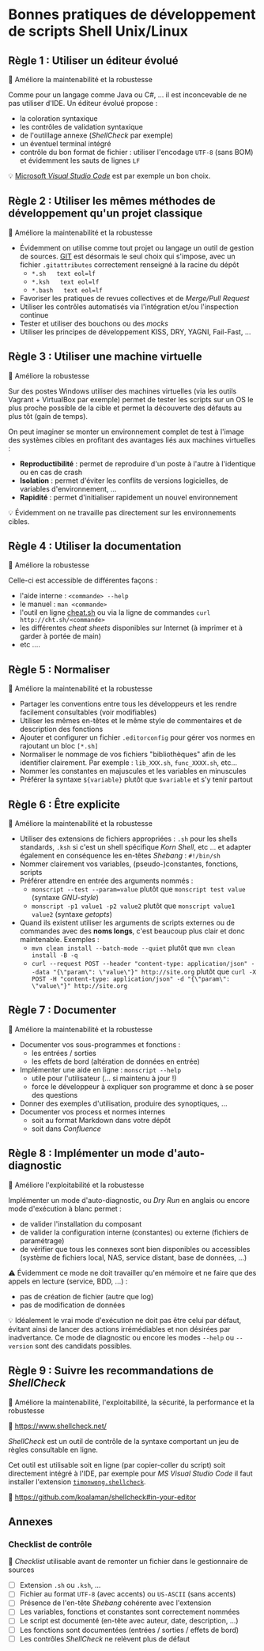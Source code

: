 # Bonnes pratiques de développement de scripts Shell Unix/Linux

## Règle 1 : Utiliser un éditeur évolué

:pushpin: Améliore la maintenabilité et la robustesse

Comme pour un langage comme Java ou C#, ... il est inconcevable de ne pas utiliser d'IDE. Un éditeur évolué propose :

* la coloration syntaxique
* les contrôles de validation syntaxique
* de l'outillage annexe (_ShellCheck_ par exemple)
* un éventuel terminal intégré
* contrôle du bon format de fichier : utiliser l'encodage `UTF-8` (sans BOM) et évidemment les sauts de lignes `LF`

:bulb: [Microsoft _Visual Studio Code_](https://vscodecandothat.com/) est par exemple un bon choix.

## Règle 2 : Utiliser les mêmes méthodes de développement qu'un projet classique

:pushpin: Améliore la maintenabilité et la robustesse

* Évidemment on utilise comme tout projet ou langage un outil de gestion de sources. [GIT](https://git-scm.com/book/fr/v2) est désormais le seul choix qui s'impose, avec un fichier `.gitattributes` correctement renseigné à la racine du dépôt
  * `*.sh   text eol=lf`
  * `*.ksh   text eol=lf`
  * `*.bash   text eol=lf`
* Favoriser les pratiques de revues collectives et de _Merge/Pull Request_
* Utiliser les contrôles automatisés via l'intégration et/ou l'inspection continue
* Tester et utiliser des bouchons ou des _mocks_
* Utiliser les principes de développement KISS, DRY, YAGNI, Fail-Fast, ...

## Règle 3 : Utiliser une machine virtuelle

:pushpin: Améliore la robustesse

Sur des postes Windows utiliser des machines virtuelles (via les outils Vagrant + VirtualBox par exemple) permet de tester les scripts sur un OS le plus proche possible de la cible et permet la découverte des défauts au plus tôt (gain de temps).

On peut imaginer se monter un environnement complet de test à l'image des systèmes cibles en profitant des avantages liés aux machines virtuelles :

* **Reproductibilité** : permet de reproduire d'un poste à l'autre à l'identique ou  en cas de crash
* **Isolation** : permet d'éviter les conflits de versions logicielles, de variables d'environnement, ...
* **Rapidité** : permet d'initialiser rapidement un nouvel environnement

:bulb: Évidemment on ne travaille pas directement sur les environnements cibles.

## Règle 4 : Utiliser la documentation

:pushpin: Améliore la robustesse

Celle-ci est accessible de différentes façons :

* l'aide interne : `<commande> --help`
* le manuel : `man <commande>`
* l'outil en ligne [cheat.sh](https://cheat.sh/) ou via la ligne de commandes `curl http://cht.sh/<commande>`
* les différentes _cheat sheets_ disponibles sur Internet (à imprimer et à garder à portée de main)
* etc ....

## Règle 5 : Normaliser

:pushpin: Améliore la maintenabilité et la robustesse

* Partager les conventions entre tous les développeurs et les rendre facilement consultables (voir modifiables)
* Utiliser les mêmes en-têtes et le même style de commentaires et de description des fonctions
* Ajouter et configurer un fichier `.editorconfig` pour gérer vos normes en rajoutant un bloc `[*.sh]`
* Normaliser le nommage de vos fichiers "bibliothèques" afin de les identifier clairement. Par exemple : `lib_XXX.sh`, `func_XXXX.sh`, etc... 
* Nommer les constantes en majuscules et les variables en minuscules
* Préférer la syntaxe `${variable}` plutôt que `$variable` et s'y tenir partout

## Règle 6 : Être explicite

:pushpin: Améliore la maintenabilité et la robustesse

* Utiliser des extensions de fichiers appropriées : `.sh` pour les shells standards, `.ksh` si c'est un shell spécifique _Korn Shell_, etc ... et adapter également en conséquence les en-têtes _Shebang_ : `#!/bin/sh`
* Nommer clairement vos variables, (pseudo-)constantes, fonctions, scripts
* Préférer attendre en entrée des arguments nommés :
  * `monscript --test --param=value` plutôt que `monscript test value` (syntaxe _GNU-style_)
  * `monscript -p1 value1 -p2 value2` plutôt que `monscript value1 value2` (syntaxe _getopts_)
* Quand ils existent utiliser les arguments de scripts externes ou de commandes avec des **noms longs**, c'est beaucoup plus clair et donc maintenable. Exemples :
  * `mvn clean install --batch-mode --quiet` plutôt que `mvn clean install -B -q`
  * `curl --request POST --header "content-type: application/json" --data "{\"param\": \"value\"}" http://site.org` plutôt que `curl -X POST -H "content-type: application/json" -d "{\"param\": \"value\"}" http://site.org`

## Règle 7 : Documenter

:pushpin: Améliore la maintenabilité et la robustesse

* Documenter vos sous-programmes et fonctions :
  * les entrées / sorties
  * les effets de bord (altération de données en entrée)
* Implémenter une aide en ligne : `monscript --help`
  * utile pour l'utilisateur (... si maintenu à jour !)
  * force le développeur à expliquer son programme et donc à se poser des questions
* Donner des exemples d'utilisation, produire des synoptiques, ...
* Documenter vos process et normes internes
  * soit au format Markdown dans votre dépôt
  * soit dans _Confluence_

## Règle 8 : Implémenter un mode d'auto-diagnostic

:pushpin: Améliore l'exploitabilité et la robustesse

Implémenter un mode d'auto-diagnostic, ou _Dry Run_ en anglais ou encore mode d'exécution à blanc permet :

* de valider l'installation du composant
* de valider la configuration interne (constantes) ou externe (fichiers de paramétrage)
* de vérifier que tous les connexes sont bien disponibles ou accessibles (système de fichiers local, NAS, service distant, base de données, ...)

:warning: Évidemment ce mode ne doit travailler qu'en mémoire et ne faire que des appels en lecture (service, BDD, ...) :

* pas de création de fichier (autre que log)
* pas de modification de données

:bulb: Idéalement le vrai mode d'exécution ne doit pas être celui par défaut, évitant ainsi de lancer des actions irrémédiables et non désirées par inadvertance.
Ce mode de diagnostic ou encore les modes `--help` ou `--version` sont des candidats possibles.

## Règle 9 : Suivre les recommandations de _ShellCheck_

:pushpin: Améliore la maintenabilité, l'exploitabilité, la sécurité, la performance et la robustesse

:link: <https://www.shellcheck.net/>

_ShellCheck_ est un outil de contrôle de la syntaxe comportant un jeu de règles consultable en ligne.

Cet outil est utilisable soit en ligne (par copier-coller du script) soit directement intégré à l'IDE, par exemple pour _MS Visual Studio Code_ il faut installer l'extension [`timonwong.shellcheck`](https://github.com/timonwong/vscode-shellcheck).

:link: <https://github.com/koalaman/shellcheck#in-your-editor>

## Annexes

### Checklist de contrôle

:pushpin: _Checklist_ utilisable avant de remonter un fichier dans le gestionnaire de sources

* [ ] Extension `.sh` ou `.ksh`, ...
* [ ] Fichier au format `UTF-8` (avec accents) ou `US-ASCII` (sans accents)
* [ ] Présence de l'en-tête _Shebang_ cohérente avec l'extension
* [ ] Les variables, fonctions et constantes sont correctement nommées
* [ ] Le script est documenté (en-tête avec auteur, date, description, ...)
* [ ] Les fonctions sont documentées (entrées / sorties / effets de bord)
* [ ] Les contrôles _ShellCheck_ ne relèvent plus de défaut
